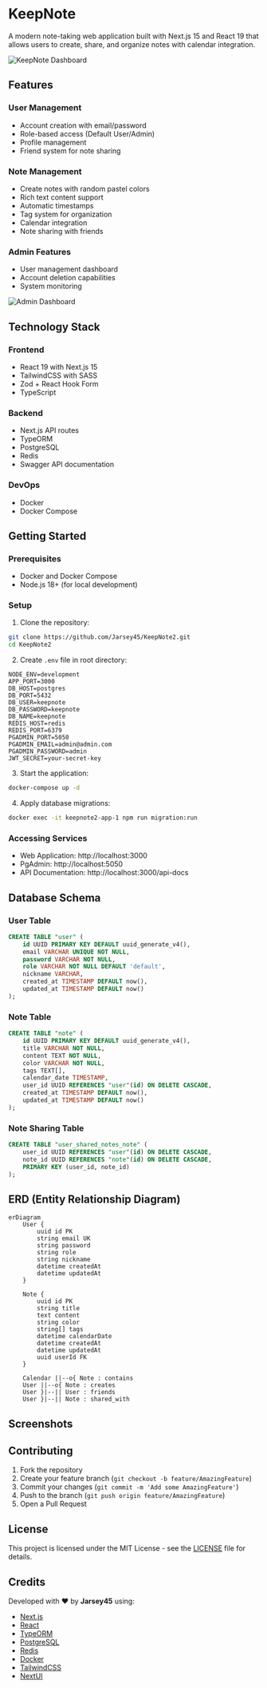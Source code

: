 # KeepNote

A modern note-taking web application built with Next.js 15 and React 19 that allows users to create, share, and organize notes with calendar integration.

![KeepNote Dashboard](placeholder-dashboard.png)

## Features

### User Management
- Account creation with email/password
- Role-based access (Default User/Admin)
- Profile management
- Friend system for note sharing

### Note Management
- Create notes with random pastel colors
- Rich text content support
- Automatic timestamps
- Tag system for organization
- Calendar integration
- Note sharing with friends

### Admin Features
- User management dashboard
- Account deletion capabilities
- System monitoring

![Admin Dashboard](placeholder-admin.png)

## Technology Stack

### Frontend
- React 19 with Next.js 15
- TailwindCSS with SASS
- Zod + React Hook Form
- TypeScript

### Backend
- Next.js API routes
- TypeORM
- PostgreSQL
- Redis
- Swagger API documentation

### DevOps
- Docker
- Docker Compose

## Getting Started

### Prerequisites
- Docker and Docker Compose
- Node.js 18+ (for local development)

### Setup

1. Clone the repository:
```bash
git clone https://github.com/Jarsey45/KeepNote2.git
cd KeepNote2
```

2. Create `.env` file in root directory:
```env
NODE_ENV=development
APP_PORT=3000
DB_HOST=postgres
DB_PORT=5432
DB_USER=keepnote
DB_PASSWORD=keepnote
DB_NAME=keepnote
REDIS_HOST=redis
REDIS_PORT=6379
PGADMIN_PORT=5050
PGADMIN_EMAIL=admin@admin.com
PGADMIN_PASSWORD=admin
JWT_SECRET=your-secret-key
```

3. Start the application:
```bash
docker-compose up -d
```

4. Apply database migrations:
```bash
docker exec -it keepnote2-app-1 npm run migration:run
```

### Accessing Services
- Web Application: http://localhost:3000
- PgAdmin: http://localhost:5050
- API Documentation: http://localhost:3000/api-docs

## Database Schema

### User Table
```sql
CREATE TABLE "user" (
    id UUID PRIMARY KEY DEFAULT uuid_generate_v4(),
    email VARCHAR UNIQUE NOT NULL,
    password VARCHAR NOT NULL,
    role VARCHAR NOT NULL DEFAULT 'default',
    nickname VARCHAR,
    created_at TIMESTAMP DEFAULT now(),
    updated_at TIMESTAMP DEFAULT now()
);
```

### Note Table
```sql
CREATE TABLE "note" (
    id UUID PRIMARY KEY DEFAULT uuid_generate_v4(),
    title VARCHAR NOT NULL,
    content TEXT NOT NULL,
    color VARCHAR NOT NULL,
    tags TEXT[],
    calendar_date TIMESTAMP,
    user_id UUID REFERENCES "user"(id) ON DELETE CASCADE,
    created_at TIMESTAMP DEFAULT now(),
    updated_at TIMESTAMP DEFAULT now()
);
```

### Note Sharing Table
```sql
CREATE TABLE "user_shared_notes_note" (
    user_id UUID REFERENCES "user"(id) ON DELETE CASCADE,
    note_id UUID REFERENCES "note"(id) ON DELETE CASCADE,
    PRIMARY KEY (user_id, note_id)
);
```

## ERD (Entity Relationship Diagram)

```mermaid
erDiagram
    User {
        uuid id PK
        string email UK
        string password
        string role
        string nickname
        datetime createdAt
        datetime updatedAt
    }

    Note {
        uuid id PK
        string title
        text content
        string color
        string[] tags
        datetime calendarDate
        datetime createdAt
        datetime updatedAt
        uuid userId FK
    }

    Calendar ||--o{ Note : contains
    User ||--o{ Note : creates
    User }|--|| User : friends
    User }|--|| Note : shared_with
```
## Screenshots

## Contributing

1. Fork the repository
2. Create your feature branch (`git checkout -b feature/AmazingFeature`)
3. Commit your changes (`git commit -m 'Add some AmazingFeature'`)
4. Push to the branch (`git push origin feature/AmazingFeature`)
5. Open a Pull Request

## License

This project is licensed under the MIT License - see the [LICENSE](LICENSE) file for details.

## Credits

Developed with ❤️ by **Jarsey45** using:

- [Next.js](https://nextjs.org/)
- [React](https://reactjs.org/)
- [TypeORM](https://typeorm.io/)
- [PostgreSQL](https://www.postgresql.org/)
- [Redis](https://redis.io/)
- [Docker](https://www.docker.com/)
- [TailwindCSS](https://tailwindcss.com/)
- [NextUI](https://nextui.org/)
